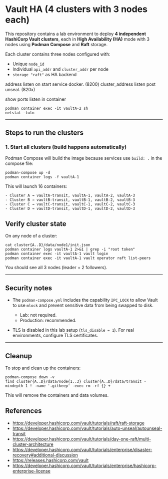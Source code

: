 # Vault HA (4 clusters with 3 nodes each)

This repository contains a lab environment to deploy **4 independent HashiCorp Vault clusters**, each in **High Availability (HA)** mode with 3 nodes using **Podman Compose** and **Raft** storage.

Each cluster contains three nodes configured with:

* Unique `node_id`
* Individual `api_addr` and `cluster_addr` per node
* `storage "raft"` as HA backend

address listen on start service docker. (8200)
cluster_address listen post unseal.     (820x)

show ports listen in container
```
podman container exec -it vaultA-2 sh
netstat -tuln
```

---

## Steps to run the clusters

### 1. Start all clusters (build happens automatically)

Podman Compose will build the image because services use `build: .` in the compose file:

```
podman-compose up -d
podman container logs -f vaultA-1
```

This will launch 16 containers:

```
- Cluster A → vaultA-transit, vaultA-1, vaultA-2, vaultA-3
- Cluster B → vaultB-transit, vaultB-1, vaultB-2, vaultB-3
- Cluster C → vaultC-transit, vaultC-1, vaultC-2, vaultC-3
- Cluster D → vaultD-transit, vaultD-1, vaultD-2, vaultD-3
```

## Verify cluster state

On any node of a cluster:
```
cat cluster{A..D}/data/node1/init.json
podman container logs vaultA-1 2>&1 | grep -i "root token"
podman container exec -it vaultA-1 vault login
podman container exec -it vaultA-1 vault operator raft list-peers
```

You should see all 3 nodes (leader + 2 followers).

---

## Security notes

* The `podman-compose.yml` includes the capability `IPC_LOCK` to allow Vault to use `mlock` and prevent sensitive data from being swapped to disk.

  * Lab: not required.
  * Production: recommended.

* TLS is disabled in this lab setup (`tls_disable = 1`). For real environments, configure TLS certificates.

---

## Cleanup

To stop and clean up the containers:

```
podman-compose down -v
find cluster{A..D}/data/node{1..3} cluster{A..D}/data/transit -mindepth 1 ! -name '.gitkeep' -exec rm -rf {} +
```

This will remove the containers and data volumes.


## References

- https://developer.hashicorp.com/vault/tutorials/raft/raft-storage
- https://developer.hashicorp.com/vault/tutorials/auto-unseal/autounseal-transit
- https://developer.hashicorp.com/vault/tutorials/day-one-raft/multi-cluster-architecture
- https://developer.hashicorp.com/vault/tutorials/enterprise/disaster-recovery#additional-discussion
- https://releases.hashicorp.com/vault
- https://developer.hashicorp.com/vault/tutorials/enterprise/hashicorp-enterprise-license


